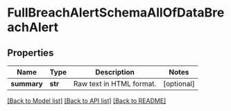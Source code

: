 # FullBreachAlertSchemaAllOfDataBreachAlert


## Properties
Name | Type | Description | Notes
------------ | ------------- | ------------- | -------------
**summary** | **str** | Raw text in HTML format. | [optional] 

[[Back to Model list]](../README.md#documentation-for-models) [[Back to API list]](../README.md#documentation-for-api-endpoints) [[Back to README]](../README.md)


